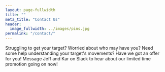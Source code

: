 ```yaml
---
layout: page-fullwidth
title: ""
meta_title: "Contact Us"
header:
  image_fullwidth: ../images/pins.jpg
permalink: "/contact/"
---
```


Struggling to get your target? Worried about who may have you? Need some help understanding your target's movements? Have we got an offer for you! Message Jeff and Kar on Slack to hear about our limited time promotion going on now!
